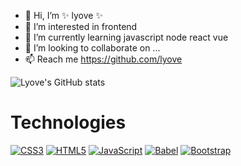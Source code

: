 - 👋 Hi, I’m ✨ lyove ✨
- 👀 I’m interested in frontend
- 🌱 I’m currently learning javascript node react vue
- 💞️ I’m looking to collaborate on ...
- 📫 Reach me https://github.com/lyove


![Lyove's GitHub stats](https://github-readme-stats.vercel.app/api?username=lyove&show_icons=true&theme=transparent&rank_icon=percentile)

# Technologies
<a href="#"><img src="https://img.shields.io/badge/CSS3-1572B6?logo=css3&logoColor=fff&style=flat" alt="CSS3"/></a>
<a href="#"><img src="https://img.shields.io/badge/HTML5-E34F26?logo=html5&logoColor=fff&style=flat" alt="HTML5"/></a>
<a href="#"><img src="https://img.shields.io/badge/JavaScript-F7DF1E?logo=javascript&logoColor=000&style=flat" alt="JavaScript"/></a>
<a href="#"><img src="https://img.shields.io/badge/Babel-F9DC3E?logo=babel&logoColor=000&style=flat" alt="Babel"/></a>
<a href="#"><img src="https://img.shields.io/badge/Bootstrap-7952B3?logo=bootstrap&logoColor=fff&style=flat" alt="Bootstrap"/></a>
